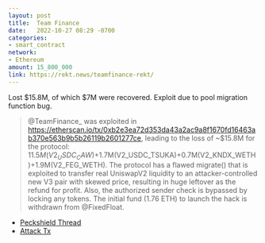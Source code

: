 ```yaml
---
layout: post
title:  Team Finance
date:   2022-10-27 08:29 -0700
categories:
- smart_contract
network:
- Ethereum
amount: 15_800_000
link: https://rekt.news/teamfinance-rekt/
---
```


Lost $15.8M, of which $7M were recovered. Exploit due to pool migration function bug.

> @TeamFinance_ was exploited in https://etherscan.io/tx/0xb2e3ea72d353da43a2ac9a8f1670fd16463ab370e563b9b5b26119b2601277ce, leading to the loss of ~$15.8M for the protocol:  $11.5M (V2_USDC_CAW)+$1.7M(V2_USDC_TSUKA)+0.7M(V2_KNDX_WETH)+1.9M(V2_FEG_WETH).
> The protocol has a flawed migrate() that is exploited to transfer real UniswapV2 liquidity to an attacker-controlled new V3 pair with skewed price, resulting in huge leftover as the refund for profit. Also, the authorized sender check is bypassed by locking any tokens.
> The initial fund (1.76 ETH)  to launch the hack is withdrawn from @FixedFloat.

- [Peckshield Thread](https://twitter.com/peckshield/status/1585587858978623491)
- [Attack Tx](https://etherscan.io/tx/0xb2e3ea72d353da43a2ac9a8f1670fd16463ab370e563b9b5b26119b2601277ce)